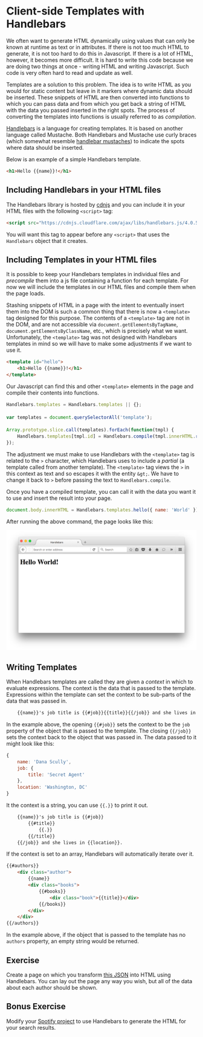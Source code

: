 # Client-side Templates with Handlebars

We often want to generate HTML dynamically using values that can only be known at runtime as text or in attributes. If there is not too much HTML to generate, it is not too hard to do this in Javascript. If there is a lot of HTML, however, it becomes more difficult. It is hard to write this code because we are doing two things at once - writing HTML and writing Javascript. Such code is very often hard to read and update as well.

Templates are a solution to this problem. The idea is to write HTML as you would for static content but leave in it markers where dynamic data should be inserted. These snippets of HTML are then converted into functions to which you can pass data and from which you get back a string of HTML with the data you passed inserted in the right spots. The process of converting the templates into functions is usually referred to as _compilation_.

<a href="http://handlebarsjs.com">Handlebars</a> is a language for creating templates. It is based on another language called Mustache. Both Handlebars and Mustache use curly braces (which somewhat resemble <a href="https://www.google.com/search?q=handlebar+mustache&source=lnms&tbm=isch">handlebar mustaches</a>) to indicate the spots where data should be inserted.

Below is an example of a simple Handlebars template.

```html
<h1>Hello {{name}}!</h1>
```

## Including Handlebars in your HTML files

The Handlebars library is hosted by <a href="http://cdnjs.com">cdnjs</a> and you can include it in your HTML files with the following `<script>` tag:

```html
<script src="https://cdnjs.cloudflare.com/ajax/libs/handlebars.js/4.0.5/handlebars.min.js"></script>
```

You will want this tag to appear before any `<script>` that uses the `Handlebars` object that it creates.

## Including Templates in your HTML files

It is possible to keep your Handlebars templates in individual files and _precompile_ them into a js file containing a function for each template. For now we will include the templates in our HTML files and compile them when the page loads.

Stashing snippets of HTML in a page with the intent to eventually insert them into the DOM is such a common thing that there is now a `<template>` tag designed for this purpose. The contents of a `<template>` tag are not in the DOM, and are not accessible via `document.getElementsByTagName`, `document.getElementsByClassName`,  etc., which is precisely what we want. Unfortunately, the `<template>` tag was not designed with Handlebars templates in mind so we will have to make some adjustments if we want to use it.

```html
<template id="hello">
    <h1>Hello {{name}}!</h1>
</template>
```

Our Javascript can find this and other `<template>` elements in the page and compile their contents into functions.

```js
Handlebars.templates = Handlebars.templates || {};

var templates = document.querySelectorAll('template');

Array.prototype.slice.call(templates).forEach(function(tmpl) {
    Handlebars.templates[tmpl.id] = Handlebars.compile(tmpl.innerHTML.replace(/{{&gt;/g, '{{>'));
});
```

The adjustment we must make to use Handlebars with the `<template>` tag is related to the `>` character, which Handlebars uses to include a _partial_ (a template called from another template). The `<template>` tag views the `>` in this context as text and so escapes it with the entity `&gt;`. We have to change it back to `>` before passing the text to `Handlebars.compile`.

Once you have a compiled template, you can call it with the data you want it to use and insert the result into your page.

```js
document.body.innerHTML = Handlebars.templates.hello({ name: 'World' });
```

After running the above command, the page looks like this:

<img src="helloworld.png">

## Writing Templates

When Handlebars templates are called they are given a _context_ in which to evaluate expressions. The context is the data that is passed to the template. Expressions within the template can set the context to be sub-parts of the data that was passed in.

```HTML
    {{name}}'s job title is {{#job}}{{title}}{{/job}} and she lives in {{location}}.
```

In the example above, the opening `{{#job}}` sets the context to be the `job` property of the object that is passed to the template. The closing `{{/job}}` sets the context back to the object that was passed in. The data passed to it might look like this:

```js
{
    name: 'Dana Scully',
    job: {
        title: 'Secret Agent'
    },
    location: 'Washington, DC'
}
```

It the context is a string, you can use `{{.}}` to print it out.

```HTML
    {{name}}'s job title is {{#job}}
        {{#title}}
            {{.}}
        {{/title}}
    {{/job}} and she lives in {{location}}.
```

If the context is set to an array, Handlebars will automatically iterate over it.

```HTML
{{#authors}}
    <div class="author">
        {{name}}
        <div class="books">
            {{#books}}
                <div class="book">{{title}}</div>
            {{/books}}
        </div>
    </div>
{{/authors}}
```

In the example above, if the object that is passed to the template has no `authors` property, an empty string would be returned.

## Exercise

Create a page on which you transform <a href="authors.json">this JSON</a> into HTML using Handlebars. You can lay out the page any way you wish, but all of the data about each author should be shown.

## Bonus Exercise

Modify your <a href="wk3_spotify_search">Spotify project</a> to use Handlebars to generate the HTML for your search results.
